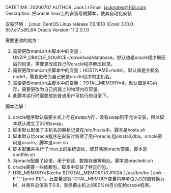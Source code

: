 DATETIME: 20200707
AUTHOR: Jack LI
Email: jacknotes@163.com
Description: 把oracle linux上的安装写成脚本，使其自动化安装


安装环境：
Linux: CentOS Linux release 7.6.1810 (Core)   3.10.0-957.el7.x86_64
Oracle Version: 11.2.0.1.0

需要更改的地方：
1. 需要更改mani.sh主脚本中的变量：UNZIP_ORACLE_SOURCE=/download/database。默认值是oracle程序解压后的目录，需要更改成自己的oracle程序解压目录。
2. 需要更改mani.sh主脚本中的变量：HOSTNAME=node1。默认值是主机名node1，需要更改为自己安装oracle程序的主机名。
3. 需要更改mani.sh主脚本中的变量：TOTAL_MEMORY=4。默认值是4G内存，需要更改为自己机器上的物理内存容量。
4. 此脚本运行时需要放到普通用户可执行的目录下。

脚本注解：
1. oracle程序默认需要主机上存在swap内存，没有swap则不允许安装，所以脚本默认建立了2G的swap。
2. 脚本默认配置了主机名的解析记录在/etc/hosts中。脚本是hosts.sh
3. 脚本默认给oracle程序在安装时新建了用户oracle,组oinstall,dba。oracle密码是oracle。脚本是user.sh
4. 脚本配置并执行了linux上的系统调优，使其满足oracle安装，脚本是conffile.sh
5. 为oracle配置了目录，用于安装、数据存储等用处。脚本是oracledir.sh
6. oracle需要一些依赖包，脚本中安装了特定的包。
7. USE_MEMORY=$(echo ${TOTAL_MEMORY}*0.8*1024 | /usr/bin/bc | awk -F '.' '{print $1}')。此变量是将TOTAL_MEMORY变量内存单位为G的值转换为M，并且将总值乘于0.8，表示把主机上的80%内存分配给oracle程序。
